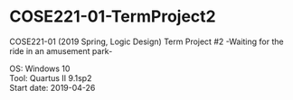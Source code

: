 # COSE221-01-TermProject2

COSE221-01 (2019 Spring, Logic Design) Term Project #2 -Waiting for the ride in an amusement park-

OS: Windows 10  
Tool: Quartus II 9.1sp2  
Start date: 2019-04-26